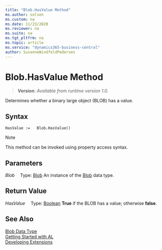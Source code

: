```yaml
---
title: "Blob.HasValue Method"
ms.author: solsen
ms.custom: na
ms.date: 11/23/2020
ms.reviewer: na
ms.suite: na
ms.tgt_pltfrm: na
ms.topic: article
ms.service: "dynamics365-business-central"
author: SusanneWindfeldPedersen
---
```

[//]: # (START>DO_NOT_EDIT)
[//]: # (IMPORTANT:Do not edit any of the content between here and the END>DO_NOT_EDIT.)
[//]: # (Any modifications should be made in the .xml files in the ModernDev repo.)
# Blob.HasValue Method
> **Version**: _Available from runtime version 1.0._

Determines whether a binary large object (BLOB) has a value.


## Syntax
```
HasValue :=   Blob.HasValue()
```
> [!NOTE]
> This method can be invoked using property access syntax.

## Parameters
*Blob*
&emsp;Type: [Blob](blob-data-type.md)
An instance of the [Blob](blob-data-type.md) data type.

## Return Value
*HasValue*
&emsp;Type: [Boolean](../boolean/boolean-data-type.md)
**True** if the BLOB has a value; otherwise **false**.


[//]: # (IMPORTANT: END>DO_NOT_EDIT)
## See Also
[Blob Data Type](blob-data-type.md)  
[Getting Started with AL](../../devenv-get-started.md)  
[Developing Extensions](../../devenv-dev-overview.md)